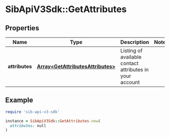 # SibApiV3Sdk::GetAttributes

## Properties

| Name | Type | Description | Notes |
| ---- | ---- | ----------- | ----- |
| **attributes** | [**Array&lt;GetAttributesAttributes&gt;**](GetAttributesAttributes.md) | Listing of available contact attributes in your account |  |

## Example

```ruby
require 'sib-api-v3-sdk'

instance = SibApiV3Sdk::GetAttributes.new(
  attributes: null
)
```

